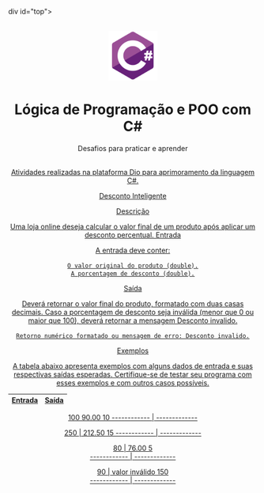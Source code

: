 div id="top"></div>
 
 <br/>
 <div align="center">
     <img src="./imgReadme/csharp-original.svg" alt="Logo" width="100" height="100" />
     <h1 align="center">Lógica de Programação e POO com C#</h1>
     <p align="center">Desafios para praticar e aprender</p>
 </div>
 
 <br/>
 
 <div align="center">
     <a href="https://github.com/crissmcoelho/" target="_blank"> Atividades realizadas na plataforma Dio para aprimoramento da linguagem C#.


 
 Desconto Inteligente

Descrição

Uma loja online deseja calcular o valor final de um produto após aplicar um desconto percentual.
Entrada

A entrada deve conter:

    O valor original do produto (double).
    A porcentagem de desconto (double).

Saída

Deverá retornar o valor final do produto, formatado com duas casas decimais. Caso a porcentagem de desconto seja inválida (menor que 0 ou maior que 100), deverá retornar a mensagem Desconto invalido.

    Retorno numérico formatado ou mensagem de erro: Desconto invalido.

Exemplos

A tabela abaixo apresenta exemplos com alguns dados de entrada e suas respectivas saídas esperadas. Certifique-se de testar seu programa com esses exemplos e com outros casos possíveis.

Entrada      | Saída
------------ | ------------
100             90.00
10
------------ | -------------

250          |  212.50
15
------------ | -------------

80           |  76.00
5  
------------ | -------------     

90           |  valor inválido
150  
------------ | ------------- 



